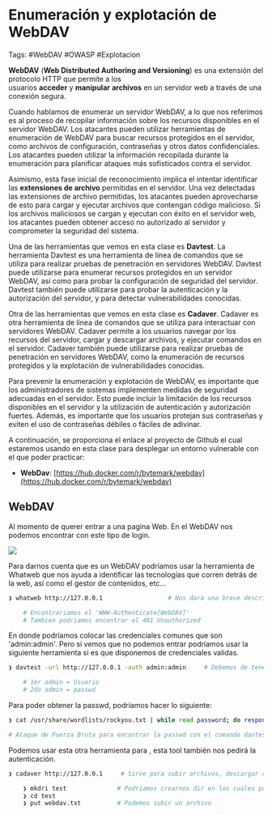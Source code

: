 # Enumeración y explotación de WebDAV

Tags: #WebDAV #OWASP #Explotacion 

**WebDAV** (**Web Distributed Authoring and Versioning**) es una extensión del protocolo HTTP que permite a los usuarios **acceder** y **manipular** **archivos** en un servidor web a través de una conexión segura.

Cuando hablamos de enumerar un servidor WebDAV, a lo que nos referimos es al proceso de recopilar información sobre los recursos disponibles en el servidor WebDAV. Los atacantes pueden utilizar herramientas de enumeración de WebDAV para buscar recursos protegidos en el servidor, como archivos de configuración, contraseñas y otros datos confidenciales. Los atacantes pueden utilizar la información recopilada durante la enumeración para planificar ataques más sofisticados contra el servidor.

Asimismo, esta fase inicial de reconocimiento implica el intentar identificar las **extensiones de archivo** permitidas en el servidor. Una vez detectadas las extensiones de archivo permitidas, los atacantes pueden aprovecharse de esto para cargar y ejecutar archivos que contengan código malicioso. Si los archivos maliciosos se cargan y ejecutan con éxito en el servidor web, los atacantes pueden obtener acceso no autorizado al servidor y comprometer la seguridad del sistema.

Una de las herramientas que vemos en esta clase es **Davtest**. La herramienta Davtest es una herramienta de línea de comandos que se utiliza para realizar pruebas de penetración en servidores WebDAV. Davtest puede utilizarse para enumerar recursos protegidos en un servidor WebDAV, así como para probar la configuración de seguridad del servidor. Davtest también puede utilizarse para probar la autenticación y la autorización del servidor, y para detectar vulnerabilidades conocidas.

Otra de las herramientas que vemos en esta clase es **Cadaver**. Cadaver es otra herramienta de línea de comandos que se utiliza para interactuar con servidores WebDAV. Cadaver permite a los usuarios navegar por los recursos del servidor, cargar y descargar archivos, y ejecutar comandos en el servidor. Cadaver también puede utilizarse para realizar pruebas de penetración en servidores WebDAV, como la enumeración de recursos protegidos y la explotación de vulnerabilidades conocidas.

Para prevenir la enumeración y explotación de WebDAV, es importante que los administradores de sistemas implementen medidas de seguridad adecuadas en el servidor. Esto puede incluir la limitación de los recursos disponibles en el servidor y la utilización de autenticación y autorización fuertes. Además, es importante que los usuarios protejan sus contraseñas y eviten el uso de contraseñas débiles o fáciles de adivinar.

A continuación, se proporciona el enlace al proyecto de Github el cual estaremos usando en esta clase para desplegar un entorno vulnerable con el que poder practicar:

-   **WebDav**: [https://hub.docker.com/r/bytemark/webdav](https://hub.docker.com/r/bytemark/webdav)


## WebDAV 

Al momento de querer entrar a una pagina Web. En el WebDAV nos podemos encontrar con este tipo de login. 

![](Pasted%20image%2020230516144325.png)

Para darnos cuenta que es un WebDAV podríamos usar la herramienta de Whatweb que nos ayuda a identificar las tecnologías que corren detrás de la web, así como el gestor de contenidos, etc...

```bash
❯ whatweb http://127.0.0.1                  # Nos dara una breve descripcion del gestor de contenidos del puerto 80

	# Encontrariamos el 'WWW-Authenticate[WebDAV]'
	# Tambien podriamos encontrar el 401 Unauthorized
```

En donde podríamos colocar las credenciales comunes que son 'admin:admin'. Pero si vemos que no podemos entrar podríamos usar la siguiente herramienta si es que disponemos de credenciales validas. 

```bash 
❯ davtest -url http://127.0.0.1 -auth admin:admin     # Debemos de tener el usuario y passwd validos para poder usar la tool

	# 1er admin = Usuario 
	# 2do admin = passwd
```

Para poder obtener la passwd, podríamos hacer lo siguiente:

```bash 
❯ cat /usr/share/wordlists/rockyou.txt | while read password; do response=$(davtest -url http://127.0.0.1 -auth admin:$password 2>&1 | grep -i succed); if [ $response ]; then echo "[+] La passwd correcta es: $password"; break; fi; done

# Ataque de Fuerza Bruta para encontrar la passwd con el comando davtest
```

Podemos usar esta otra herramienta para , esta tool también nos pedirá la autenticación. 

```bash 
❯ cadaver http://127.0.0.1     # Sirve para subir archivos, descargar contenido, etc... 

	❯ mkdri test              # Podriamos crearnos dir en los cuales podemos colocar un recurso 
	❯ cd test 
	❯ put webdav.txt          # Podemos subir un archivo 
```
